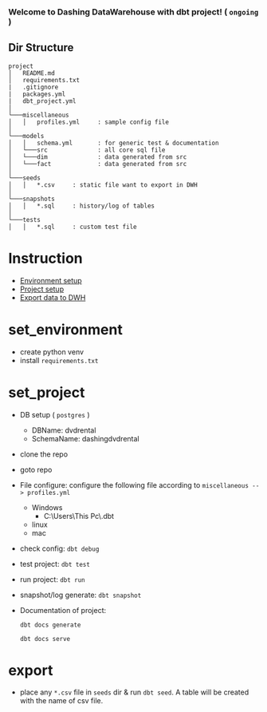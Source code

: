 ### Welcome to Dashing DataWarehouse with dbt project! ( ```ongoing``` )

## Dir Structure

```
project
│   README.md
│   requirements.txt  
|   .gitignore  
|   packages.yml
|   dbt_project.yml
│
└───miscellaneous
│   │   profiles.yml     : sample config file
│   
└───models
│   │   schema.yml       : for generic test & documentation
│   └───src              : all core sql file
│   └───dim              : data generated from src
│   └───fact             : data generated from src
│
└───seeds
│   │   *.csv     : static file want to export in DWH
│   
└───snapshots
│   │   *.sql     : history/log of tables
│   
└───tests
│   │   *.sql     : custom test file 
```

# Instruction
+ [Environment setup](#set_environment)
+ [Project setup](#set_project)
+ [Export data to DWH](#export)

# set_environment
+ create python venv
+ install ```requirements.txt```

# set_project
+ DB setup ( ```postgres``` )
    + DBName: dvdrental
    + SchemaName: dashingdvdrental
+ clone the repo
+ goto repo
+ File configure: configure the following file according to ```miscellaneous -- > profiles.yml```

    + Windows
        + C:\Users\This Pc\\.dbt
    + linux
    + mac
+ check config: ```dbt debug```
+ test project: ```dbt test```
+ run project: ```dbt run```
+ snapshot/log generate: ```dbt snapshot```
+ Documentation of project:
    ```text
    dbt docs generate
    ```
    ```text
    dbt docs serve
    ```

# export
+ place any ```*.csv``` file in ```seeds``` dir & run ```dbt seed```. A table will be created with the name of csv file.